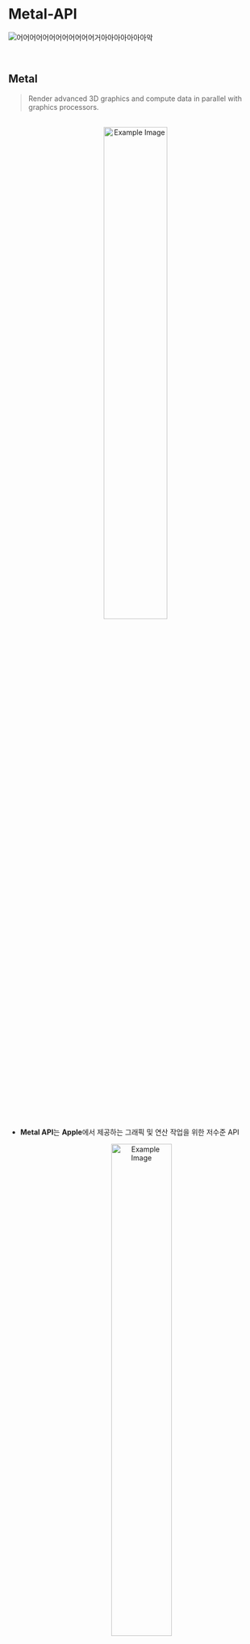 # Metal-API

![어어어어어어어어어어어어거아아아아아아아악](https://i1.ruliweb.net/ori/21/04/20/178eac3b4005347ad.gif)

<br/>

## Metal

> Render advanced 3D graphics and compute data in parallel with graphics processors.

<br/>

<div style="text-align: center;">
<img src="https://developer.apple.com/assets/elements/icons/metal/metal-96x96_2x.png" alt="Example Image" width="50%">
</div>

<br/>

- **Metal API**는 **Apple**에서 제공하는 그래픽 및 연산 작업을 위한 저수준 API
  <br/>
  <div style="text-align: center;">
  <img src="https://developer.apple.com/assets/elements/icons/metal/metal-96x96_2x.png" alt="Example Image" width="50%">
  </div>
  <br/>

  1. **저수준 API(Low-Level API)**

     - *Metal*은 HW와의 소통을 직접적으로 처리할 수 있는 API
       <br/>
     - _OpenGL_ 같은 고수준 API(High-Level API)보다 더 세부적인 작업을 제어 가능(ex. GPU 메모리 관리, 렌더링 파이프라인 설정 등을 세밀하게 조작 가능)
       <br/>

  2. **HW 성능 극대화**

     - CPU와 GPU의 성능을 최대한으로 활용할 수 있게 설계되었음
       <br/>

     - 불필요한 오버헤드(비효율적인 처리)를 줄이고, 게임, vr 등 작업을 최적화하여 하드웨어의 최대 성능을 끌어낼 수 있음
       <br/>

  <br/>

  <div style="text-align: center;">
  <img src="https://developer.apple.com/assets/elements/icons/metal/metal-96x96_2x.png" alt="Example Image" width="50%">
  </div>
  <br/>

- *Vulkan*과 비슷한 역할을 하지만 **iOS**, **macOS** 등 Apple 생태계에 최적화되어 있음
  <br/>

- 3D 그래픽 렌더링뿐 아니라, *GPU*에서 실행할 **병렬 연산** 작업도 지원, 게임의 작동 방식을 제어 가능
  <br/>

## Intro

> Metal API를 이해하려면 세 가지 기본 개념이 필요

<br/>

1. **Metal Device** (`MTLDevice`)

   - Metal에서 모든 작업의 출발점은 `MTLDevice`

   - 객체는 GPU를 추상화한 것으로, GPU 자원을 관리하고 작업을 실행
   - GPU에 직접 연결하는 인터페이스
     <br/>

2. **Metal Command Queue** (`MTLCommandQueue`)

   - GPU에게 명령을 전달하는 큐
   - 명령이 실행되는 순서를 제어 가능
     <br/>

3. **Metal Buffers** (`MTLBuffer`)

   - GPU와 데이터를 공유하기 위한 메모리
     <br/>

## Tutorial

- Lesson 1: Hello Metal

  - [Hello Window](https://github.com/BOLTB0X/Metal-API/tree/Lesson-1-Hello-Window/Metal-Tutorial)

  - [Hello Triangle](https://github.com/BOLTB0X/Metal-API/tree/Lesson-1-Hello-Triangle/Metal-Tutorial)

  - [Textures](https://github.com/BOLTB0X/Metal-API/tree/Lesson-1-Textures/Metal-Tutorial)

## 참고

- [공식 developer apple - Metal](https://developer.apple.com/metal/)

- [공식문서 - Metal](https://developer.apple.com/documentation/metal)

- [Metal Tutorial](https://metaltutorial.com/)

- [kodeco - metal tutorial](https://www.kodeco.com/7475-metal-tutorial-getting-started#toc-anchor-011)

- [WWDC 2019](https://developer.apple.com/videos/play/wwdc2019/611/?time=180)

- [블로그 참조 - zeddios(Metal이 뭔지 궁금해서 쓰는 글)](https://zeddios.tistory.com/932)
